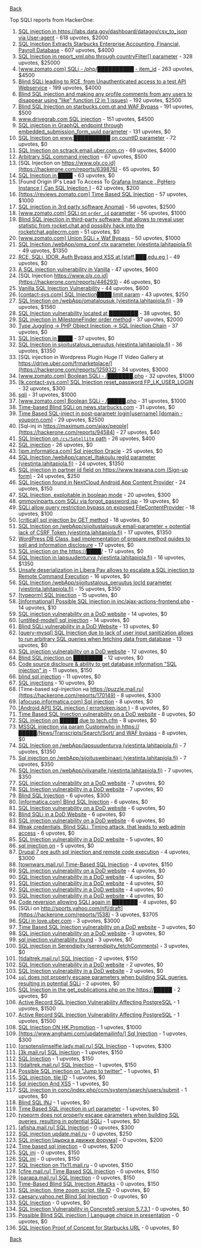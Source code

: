 [Back](../README.md)

Top SQLI reports from HackerOne:

1. [SQL injection in https://labs.data.gov/dashboard/datagov/csv_to_json via User-agent](https://hackerone.com/reports/297478) - 618 upvotes, $2000
2. [SQL Injection Extracts Starbucks Enterprise Accounting, Financial, Payroll Database](https://hackerone.com/reports/531051) - 607 upvotes, $4000
3. [SQL Injection in report_xml.php through countryFilter[] parameter](https://hackerone.com/reports/383127) - 328 upvotes, $25000
4. [[www.zomato.com] SQLi - /php/██████████ - item_id](https://hackerone.com/reports/403616) - 263 upvotes, $4500
5. [Blind SQLi leading to RCE, from Unauthenticated access to a test API Webservice](https://hackerone.com/reports/592400) - 199 upvotes, $4000
6. [Blind SQL injection and making any profile comments from any users to disappear using "like" function (2 in 1 issues)](https://hackerone.com/reports/363815) - 192 upvotes, $2500
7. [Blind SQL Injection on starbucks.com.gt and WAF Bypass](https://hackerone.com/reports/549355) - 191 upvotes, $500
8. [www.drivegrab.com SQL injection](https://hackerone.com/reports/273946) - 151 upvotes, $4500
9. [SQL injection in GraphQL endpoint through embedded_submission_form_uuid parameter](https://hackerone.com/reports/435066) - 131 upvotes, $0
10. [SQL Injection on www.██████████ on countID parameter](https://hackerone.com/reports/390879) - 72 upvotes, $0
11. [SQL Injection on sctrack.email.uber.com.cn](https://hackerone.com/reports/150156) - 69 upvotes, $4000
12. [Arbitrary SQL command injection](https://hackerone.com/reports/508487) - 67 upvotes, $500
13. [SQL Injection on https://www.olx.co.id](https://hackerone.com/reports/639876) - 65 upvotes, $0
14. [SQL Injection in ████](https://hackerone.com/reports/419017) - 63 upvotes, $0
15. [Found Origin IP's Lead To Access To [ Grafana Instance , PgHero Instance [ Can SQL Injection ]](https://hackerone.com/reports/687908) - 62 upvotes, $200
16. [[https://reviews.zomato.com] Time Based SQL Injection](https://hackerone.com/reports/300176) - 57 upvotes, $1000
17. [SQL injection in 3rd party software Anomali](https://hackerone.com/reports/206872) - 56 upvotes, $2500
18. [[www.zomato.com] SQLi on `order_id` parameter](https://hackerone.com/reports/358669) - 56 upvotes, $1000
19. [Blind SQL injection in third-party software, that allows to reveal user statistic from rocket.chat and possibly hack into the rocketchat.agilecrm.com](https://hackerone.com/reports/433792) - 51 upvotes, $0
20. [[www.zomato.com] Union SQLi + Waf Bypass](https://hackerone.com/reports/258582) - 50 upvotes, $1000
21. [SQL Injection /webApp/oma_conf ctx parameter (viestinta.lahitapiola.fi)](https://hackerone.com/reports/181803) - 49 upvotes, $1350
22. [RCE, SQLi, IDOR, Auth Bypass and XSS at [staff.███.edu.eg ]](https://hackerone.com/reports/404874) - 49 upvotes, $0
23. [A SQL injection vulnerability in Vanilla](https://hackerone.com/reports/358570) - 47 upvotes, $600
24. [SQL Injection https://www.olx.co.id](https://hackerone.com/reports/446293) - 46 upvotes, $0
25. [Vanilla SQL Injection Vulnerability](https://hackerone.com/reports/353784) - 44 upvotes, $600
26. [[contact-sys.com] SQL Injection████ limit param](https://hackerone.com/reports/164945) - 43 upvotes, $250
27. [SQL Injection on /webApp/omatalousuk (viestinta.lahitapiola.fi)](https://hackerone.com/reports/179751) - 39 upvotes, $1560
28. [SQL Injection vulnerability located at ████████](https://hackerone.com/reports/384397) - 38 upvotes, $0
29. [SQL injection in MilestoneFinder order method](https://hackerone.com/reports/298176) - 37 upvotes, $2000
30. [Type Juggling -&gt; PHP Object Injection -&gt; SQL Injection Chain](https://hackerone.com/reports/202774) - 37 upvotes, $0
31. [SQL Injection in ████](https://hackerone.com/reports/519631) - 37 upvotes, $0
32. [SQL Injection in sijoitustalous_peruutus (viestinta.lahitapiola.fi)](https://hackerone.com/reports/190434) - 36 upvotes, $1350
33. [SQL injection in Wordpress Plugin Huge IT Video Gallery at https://drive.uber.com/frmarketplace/](https://hackerone.com/reports/125932) - 34 upvotes, $3000
34. [[www.zomato.com] Boolean SQLi - /███████.php](https://hackerone.com/reports/301257) - 32 upvotes, $1000
35. [[lk.contact-sys.com] SQL Injection reset_password FP_LK_USER_LOGIN](https://hackerone.com/reports/164684) - 32 upvotes, $300
36. [sqli](https://hackerone.com/reports/207695) - 31 upvotes, $1000
37. [[www.zomato.com] Boolean SQLi - /█████.php](https://hackerone.com/reports/297534) - 31 upvotes, $1000
38. [Time-based Blind SQLi on news.starbucks.com](https://hackerone.com/reports/198292) - 31 upvotes, $0
39. [Time Based SQL-inject in post-parametr login[username] [domain - youporn.com]](https://hackerone.com/reports/203935) - 29 upvotes, $2500
40. [Sql-inj in https://maximum.com/ajax/people](https://hackerone.com/reports/94584) - 27 upvotes, $40
41. [SQL Injection on `/cs/Satellite` path](https://hackerone.com/reports/164739) - 26 upvotes, $400
42. [SQL injection](https://hackerone.com/reports/311922) - 26 upvotes, $0
43. [[ipm.informatica.com] Sql injection Oracle](https://hackerone.com/reports/178057) - 25 upvotes, $0
44. [SQL Injection /webApp/cancel_iltakoulu regId parameter (viestinta.lahitapiola.fi)](https://hackerone.com/reports/200818) - 24 upvotes, $1350
45. [SQL injection in partner id field on https://www.teavana.com (Sign-up form)](https://hackerone.com/reports/269279) - 24 upvotes, $250
46. [SQL Injection found in NextCloud Android App Content Provider](https://hackerone.com/reports/291764) - 24 upvotes, $150
47. [SQL Injection, exploitable in boolean mode](https://hackerone.com/reports/246412) - 20 upvotes, $300
48. [gmmovinparts.com SQLi via forgot_password.jsp](https://hackerone.com/reports/109395) - 19 upvotes, $0
49. [SQLi allow query restriction bypass on exposed FileContentProvider](https://hackerone.com/reports/518669) - 18 upvotes, $100
50. [[critical] sql injection by GET method](https://hackerone.com/reports/319279) - 18 upvotes, $0
51. [SQL Injection on /webApp/sijoitustalousuk email-parameter + potential lack of CSRF Token (viestinta.lahitapiola.fi)](https://hackerone.com/reports/191601) - 17 upvotes, $1350
52. [WordPress DB Class, bad implementation of prepare method guides to sqli and information disclosure](https://hackerone.com/reports/179920) - 17 upvotes, $0
53. [SQL injection on the https://████/](https://hackerone.com/reports/488795) - 17 upvotes, $0
54. [SQL Injection in lapsuudenturva (viestinta.lahitapiola.fi)](https://hackerone.com/reports/191146) - 16 upvotes, $1350
55. [Unsafe deserialization in Libera Pay allows to escalate a SQL injection to Remote Command Execution](https://hackerone.com/reports/361341) - 16 upvotes, $0
56. [SQL Injection /webApp/sijoitustalous_peruutus locId parameter (viestinta.lahitapiola.fi)](https://hackerone.com/reports/181826) - 15 upvotes, $350
57. [[typeorm] SQL Injection](https://hackerone.com/reports/506654) - 15 upvotes, $0
58. [[Informational] Possible SQL Injection in inc/ajax-actions-frontend.php](https://hackerone.com/reports/310280) - 14 upvotes, $10
59. [SQL injection vulnerability on a DoD website](https://hackerone.com/reports/200623) - 14 upvotes, $0
60. [[untitled-model] sql injection](https://hackerone.com/reports/507222) - 14 upvotes, $0
61. [Blind SQLi vulnerability in a DoD Website](https://hackerone.com/reports/213239) - 13 upvotes, $0
62. [[query-mysql] SQL Injection due to lack of user input sanitization allows to run arbitrary SQL queries when fetching data from database](https://hackerone.com/reports/311244) - 13 upvotes, $0
63. [SQL injection vulnerability on a DoD website](https://hackerone.com/reports/189332) - 12 upvotes, $0
64. [Blind SQL injection on ████████](https://hackerone.com/reports/313037) - 12 upvotes, $0
65. [Code source discloure &amp; ability to get database information "SQL injection" in](https://hackerone.com/reports/141329) - 11 upvotes, $150
66. [blind sql injection](https://hackerone.com/reports/374027) - 11 upvotes, $0
67. [SQL injections](https://hackerone.com/reports/272506) - 10 upvotes, $0
68. [Time-based sql-injection на https://puzzle.mail.ru](https://hackerone.com/reports/170149) - 8 upvotes, $300
69. [[afocusp.informatica.com] Sql injection](https://hackerone.com/reports/178632) - 8 upvotes, $0
70. [[Android API] SQL injection ( errortoken.json )](https://hackerone.com/reports/204050) - 8 upvotes, $0
71. [Time Based SQL Injection vulnerability on a DoD website](https://hackerone.com/reports/189851) - 8 upvotes, $0
72. [SQL injection on █████ due to tech.cfm](https://hackerone.com/reports/310031) - 8 upvotes, $0
73. [MSSQL injection via param Customwho in https://█████/News/Transcripts/Search/Sort/ and WAF bypass](https://hackerone.com/reports/577612) - 8 upvotes, $0
74. [SQL Injection on /webApp/lapsuudenturva (viestinta.lahitapiola.fi)](https://hackerone.com/reports/200214) - 7 upvotes, $1350
75. [Sql injection on /webApp/sijoituswebinaari (viestinta.lahitapiola.fi)](https://hackerone.com/reports/200212) - 7 upvotes, $350
76. [SQL Injection on /webApp/viivanalle (viestinta.lahitapiola.fi)](https://hackerone.com/reports/200210) - 7 upvotes, $350
77. [SQL injection vulnerability on a DoD website](https://hackerone.com/reports/193936) - 7 upvotes, $0
78. [SQL Injection vulnerability in a DoD website](https://hackerone.com/reports/216699) - 7 upvotes, $0
79. [Blind SQL Injection](https://hackerone.com/reports/221757) - 6 upvotes, $300
80. [[informatica.com] Blind SQL Injection](https://hackerone.com/reports/117073) - 6 upvotes, $0
81. [SQL Injection vulnerability on a DoD website](https://hackerone.com/reports/186156) - 6 upvotes, $0
82. [Blind SQLi in a DoD Website](https://hackerone.com/reports/196300) - 6 upvotes, $0
83. [SQL injection vulnerability on a DoD website](https://hackerone.com/reports/189069) - 6 upvotes, $0
84. [Weak credentials, Blind SQLi, Timing attack, that leads to web admin access](https://hackerone.com/reports/514584) - 6 upvotes, $0
85. [SQL Injection vulnerability in a DoD website](https://hackerone.com/reports/201512) - 5 upvotes, $0
86. [sql injection on](https://hackerone.com/reports/381758) - 5 upvotes, $0
87. [Drupal 7 pre auth sql injection and remote code execution](https://hackerone.com/reports/31756) - 4 upvotes, $3000
88. [[townwars.mail.ru] Time-Based SQL Injection](https://hackerone.com/reports/144674) - 4 upvotes, $150
89. [SQL injection vulnerability on a DoD website](https://hackerone.com/reports/193436) - 4 upvotes, $0
90. [SQL Injection vulnerability in a DoD website](https://hackerone.com/reports/192079) - 4 upvotes, $0
91. [SQL Injection vulnerability in a DoD website](https://hackerone.com/reports/192110) - 4 upvotes, $0
92. [SQL injection vulnerability in a DoD website](https://hackerone.com/reports/195051) - 4 upvotes, $0
93. [SQL Injection vulnerability in a DoD website](https://hackerone.com/reports/227587) - 4 upvotes, $0
94. [Code reversion allowing SQLI again in ███████](https://hackerone.com/reports/348047) - 4 upvotes, $0
95. [SQLi on http://sports.yahoo.com/nfl/draft](https://hackerone.com/reports/1538) - 3 upvotes, $3705
96. [SQLi in love.uber.com](https://hackerone.com/reports/125181) - 3 upvotes, $3000
97. [Time Based SQL Injection vulnerability on a DoD website](https://hackerone.com/reports/188929) - 3 upvotes, $0
98. [SQL injection vulnerability on a DoD website](https://hackerone.com/reports/202619) - 3 upvotes, $0
99. [sql injection vulnerablity found](https://hackerone.com/reports/211988) - 3 upvotes, $0
100. [SQL injection in Serendipity (serendipity_fetchComments)](https://hackerone.com/reports/374748) - 3 upvotes, $0
101. [[tidaltrek.mail.ru] SQL Injection](https://hackerone.com/reports/142479) - 2 upvotes, $150
102. [SQL Injection vulnerability in a DoD website](https://hackerone.com/reports/226211) - 2 upvotes, $0
103. [SQL Injection vulnerability in a DoD website](https://hackerone.com/reports/197754) - 2 upvotes, $0
104. [`sql` does not properly escape parameters when building SQL queries, resulting in potential SQLi](https://hackerone.com/reports/319465) - 2 upvotes, $0
105. [SQL Injection in the get_publications.php on the https://█████](https://hackerone.com/reports/489483) - 2 upvotes, $0
106. [Active Record SQL Injection Vulnerability Affecting PostgreSQL](https://hackerone.com/reports/28449) - 1 upvotes, $1500
107. [Active Record SQL Injection Vulnerability Affecting PostgreSQL](https://hackerone.com/reports/28450) - 1 upvotes, $1500
108. [SQL Injection ON HK.Promotion](https://hackerone.com/reports/3039) - 1 upvotes, $1000
109. [[https://www.anghami.com/updatemailinfo/] Sql Injection](https://hackerone.com/reports/86468) - 1 upvotes, $300
110. [[orsotenslimselfie.lady.mail.ru] SQL Injection](https://hackerone.com/reports/115291) - 1 upvotes, $300
111. [[3k.mail.ru] SQL Injection](https://hackerone.com/reports/116508) - 1 upvotes, $150
112. [SQL Injection](https://hackerone.com/reports/137956) - 1 upvotes, $150
113. [[tidaltrek.mail.ru] SQL Injection](https://hackerone.com/reports/140899) - 1 upvotes, $150
114. [Possible SQL injection on "Jump to twitter"](https://hackerone.com/reports/81701) - 1 upvotes, $1
115. [SQL injection, tile ID](https://hackerone.com/reports/17225) - 1 upvotes, $0
116. [Sql injection And XSS](https://hackerone.com/reports/31023) - 1 upvotes, $0
117. [SQL injection in conc/index.php/ccm/system/search/users/submit](https://hackerone.com/reports/38778) - 1 upvotes, $0
118. [Blind SQL INJ](https://hackerone.com/reports/115304) - 1 upvotes, $0
119. [Time Based SQL injection in url parameter](https://hackerone.com/reports/144359) - 1 upvotes, $0
120. [typeorm does not properly escape parameters when building SQL queries, resulting in potential SQLi](https://hackerone.com/reports/319458) - 1 upvotes, $0
121. [[afisha.mail.ru] SQL Injection](https://hackerone.com/reports/112555) - 0 upvotes, $300
122. [SQL injection update.mail.ru](https://hackerone.com/reports/11861) - 0 upvotes, $250
123. [SQL injection [дырка в движке форума]](https://hackerone.com/reports/9919) - 0 upvotes, $200
124. [Time based sql injection](https://hackerone.com/reports/9921) - 0 upvotes, $200
125. [SQL inj](https://hackerone.com/reports/10037) - 0 upvotes, $150
126. [SQL inj](https://hackerone.com/reports/10468) - 0 upvotes, $150
127. [SQL Injection on 11x11.mail.ru](https://hackerone.com/reports/15762) - 0 upvotes, $150
128. [[cfire.mail.ru] Time Based SQL Injection](https://hackerone.com/reports/107780) - 0 upvotes, $150
129. [[parapa.mail.ru] SQL Injection](https://hackerone.com/reports/109212) - 0 upvotes, $150
130. [Time-Based Blind SQL Injection Attacks](https://hackerone.com/reports/78443) - 0 upvotes, $150
131. [SQL injection, time zoom script, tile ID](https://hackerone.com/reports/17227) - 0 upvotes, $0
132. [caesary.yahoo.net Blind Sql Injection](https://hackerone.com/reports/21899) - 0 upvotes, $0
133. [SQL Injection](https://hackerone.com/reports/23014) - 0 upvotes, $0
134. [SQL Injection Vulnerability in Concrete5 version 5.7.3.1](https://hackerone.com/reports/59664) - 0 upvotes, $0
135. [Possible Blind SQL injection | Language choice in presentation](https://hackerone.com/reports/131047) - 0 upvotes, $0
136. [SQL Injection Proof of Concept for Starbucks URL](https://hackerone.com/reports/360539) - 0 upvotes, $0


[Back](../README.md)